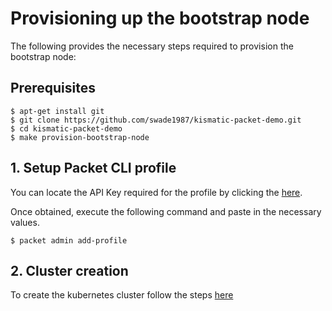 # Provisioning up the bootstrap node

The following provides the necessary steps required to provision the bootstrap node:

## Prerequisites

```
$ apt-get install git
$ git clone https://github.com/swade1987/kismatic-packet-demo.git
$ cd kismatic-packet-demo
$ make provision-bootstrap-node
```

## 1. Setup Packet CLI profile

You can locate the API Key required for the profile by clicking the [here](https://app.packet.net/portal#/api-keys).

Once obtained, execute the following command and paste in the necessary values.

```
$ packet admin add-profile
```

## 2. Cluster creation

To create the kubernetes cluster follow the steps [here](cluster-creation.md)